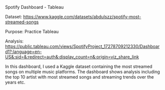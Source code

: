 Spotify Dashboard - Tableau

Dataset: https://www.kaggle.com/datasets/abdulszz/spotify-most-streamed-songs

Purpose: Practice Tableau

Analysis: https://public.tableau.com/views/SpotifyProject_17278709212330/Dashboard1?:language=en-US&:sid=&:redirect=auth&:display_count=n&:origin=viz_share_link

In this dashboard, I used a Kaggle dataset containing the most streamed songs on multiple music platforms. The dashboard shows analysis including the top 10 artist with most streamed songs and streaming trends over the years etc.
